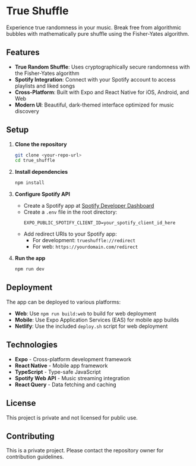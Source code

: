# True Shuffle

Experience true randomness in your music. Break free from algorithmic bubbles with mathematically pure shuffle using the Fisher-Yates algorithm.

## Features

- **True Random Shuffle**: Uses cryptographically secure randomness with the Fisher-Yates algorithm
- **Spotify Integration**: Connect with your Spotify account to access playlists and liked songs
- **Cross-Platform**: Built with Expo and React Native for iOS, Android, and Web
- **Modern UI**: Beautiful, dark-themed interface optimized for music discovery

## Setup

1. **Clone the repository**
   ```bash
   git clone <your-repo-url>
   cd true_shuffle
   ```

2. **Install dependencies**
   ```bash
   npm install
   ```

3. **Configure Spotify API**
   - Create a Spotify app at [Spotify Developer Dashboard](https://developer.spotify.com/dashboard)
   - Create a `.env` file in the root directory:
     ```
     EXPO_PUBLIC_SPOTIFY_CLIENT_ID=your_spotify_client_id_here
     ```
   - Add redirect URIs to your Spotify app:
     - For development: `trueshuffle://redirect`
     - For web: `https://yourdomain.com/redirect`

4. **Run the app**
   ```bash
   npm run dev
   ```

## Deployment

The app can be deployed to various platforms:

- **Web**: Use `npm run build:web` to build for web deployment
- **Mobile**: Use Expo Application Services (EAS) for mobile app builds
- **Netlify**: Use the included `deploy.sh` script for web deployment

## Technologies

- **Expo** - Cross-platform development framework
- **React Native** - Mobile app framework
- **TypeScript** - Type-safe JavaScript
- **Spotify Web API** - Music streaming integration
- **React Query** - Data fetching and caching

## License

This project is private and not licensed for public use.

## Contributing

This is a private project. Please contact the repository owner for contribution guidelines.
